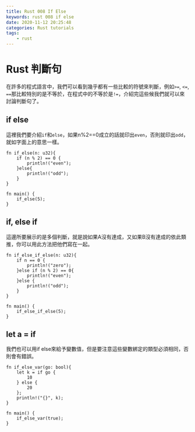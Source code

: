 ```yaml
---
title: Rust 008 If Else
keywords: rust 008 if else
date: 2020-11-12 20:25:48
categories: Rust tutorials
tags: 
    - rust
---
```

# Rust 判斷句
在許多的程式語言中，我們可以看到幾乎都有一些比較的符號來判斷，例如`>=`, `<=`, `==`那比較特別的是不等於，在程式中的不等於是`!=`，介紹完這些候我們就可以來討論判斷句了。

## if else
這裡我們要介紹`if`和`else`，如果n%2==0成立的話就印出`even`，否則就印出`odd`，就如字面上的意思一樣。

```rust=
fn if_else(n: u32){
    if (n % 2) == 0 {
        println!("even");
    }else{
        println!("odd");
    }
}

fn main() {
    if_else(5);
}
```

## if, else if
這邊所要展示的是多個判斷，就是說如果A沒有達成，又如果B沒有達成的依此類推，你可以用此方法把他們寫在一起。

```rust=
fn if_else_if_else(n: u32){
    if n == 0 {
        println!("zero");
    }else if (n % 2) == 0{
        println!("even");
    }else {
        println!("odd");
    }
}

fn main() {
    if_else_if_else(5);
}
```
## let a = if
我們也可以用if else來給予變數值，但是要注意這些變數綁定的類型必須相同，否則會有錯誤。
```rust=
fn if_else_var(go: bool){
    let k = if go {
        10
    } else {
        20
    };
    println!("{}", k);
}

fn main() {
    if_else_var(true);
}
```